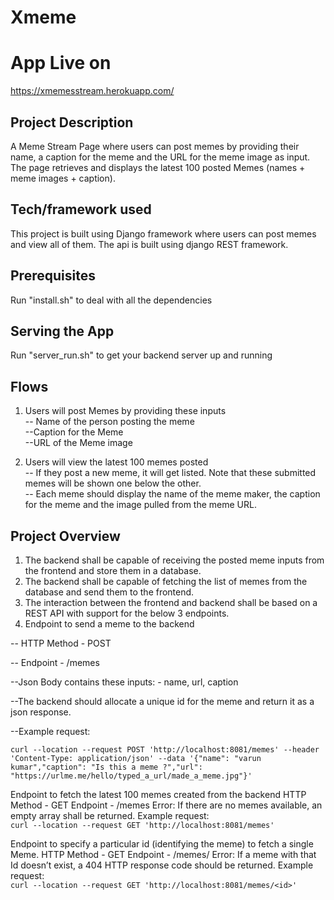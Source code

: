# Xmeme

# App Live on
https://xmemesstream.herokuapp.com/

## Project Description
A Meme Stream Page where users can post memes by providing their name, a caption for the meme and the URL for the meme image as input. The page retrieves and displays the latest 100 posted Memes (names + meme images + caption).

## Tech/framework used
This project is built using Django framework where users can post memes and view all of them. The api is built using django REST framework.

## Prerequisites
Run "install.sh" to deal with all the dependencies

## Serving the App
Run "server_run.sh" to get your backend server up and running

## Flows
1. Users will post Memes by providing these inputs<br />
   -- Name of the person posting the meme<br />
   --Caption for the Meme<br />
   --URL of the Meme image

2. Users will view the latest 100 memes posted<br />
  -- If they post a new meme, it will get listed. Note that these submitted memes will be shown one below the other.<br />
  -- Each meme should display the name of the meme maker, the caption for the meme and the image pulled from the meme URL.<br />
  
##  Project Overview
1. The backend shall be capable of receiving the posted meme inputs from the frontend and store them in a database.
2. The backend shall be capable of fetching the list of memes from the database and send them to the frontend.
3. The interaction between the frontend and backend shall be based on a REST API with support for the below 3 endpoints.
4. Endpoint to send a meme to the backend

  -- HTTP Method - POST

  -- Endpoint - /memes

  --Json Body contains these inputs:
    - name, url, caption

  --The backend should allocate a unique id for the meme and return it as a json response.

  --Example request:
  
  `curl --location --request POST 'http://localhost:8081/memes' --header 'Content-Type: application/json' --data '{"name": "varun kumar","caption": "Is this a meme ?","url":     "https://urlme.me/hello/typed_a_url/made_a_meme.jpg"}'`

Endpoint to fetch the latest 100 memes created from the backend
HTTP Method - GET
Endpoint - /memes
Error:
If there are no memes available, an empty array shall be returned.
Example request: <br />
`curl --location --request GET 'http://localhost:8081/memes'`


Endpoint to specify a particular id (identifying the meme) to fetch a single Meme.
HTTP Method - GET
Endpoint - /memes/<id>
Error:
If a meme with that Id doesn’t exist, a 404 HTTP response code should be returned.
Example request:<br />
`curl --location --request GET 'http://localhost:8081/memes/<id>'`
